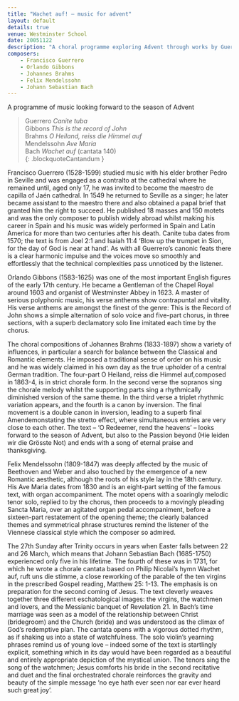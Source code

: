 ```yaml
---
title: "Wachet auf! – music for advent"
layout: default
details: true
venue: Westminster School
date: 20051122
description: "A choral programme exploring Advent through works by Guerrero, Gibbons, Brahms, Mendelssohn, and Bach, performed at Westminster School."
composers:
    - Francisco Guerrero
    - Orlando Gibbons
    - Johannes Brahms
    - Felix Mendelssohn
    - Johann Sebastian Bach
---
```

A programme of music looking forward to the season of Advent

> Guerrero *Canite tuba*  
> Gibbons *This is the record of John*  
> Brahms *O Heiland, reiss die Himmel auf*  
> Mendelssohn *Ave Maria*  
> Bach *Wachet auf* (cantata 140)  
{: .blockquoteCantandum }

Francisco Guerrero (1528-1599) studied music with his elder brother Pedro in Seville and was engaged as a contralto at the cathedral where he remained until, aged only 17, he was invited to become the maestro de capilla of Jaén cathedral.  In 1549 he returned to Seville as a singer; he later became assistant to the maestro there and also obtained a papal brief that granted him the right to succeed.  He published 18 masses and 150 motets and was the only composer to publish widely abroad whilst making his career in Spain and his music was widely performed in Spain and Latin America for more than two centuries after his death.  Canite tuba dates from 1570; the text is from Joel 2:1 and Isaiah 11:4 ‘Blow up the trumpet in Sion, for the day of God is near at hand’.  As with all Guerrero’s canonic feats there is a clear harmonic impulse and the voices move so smoothly and effortlessly that the technical complexities pass unnoticed by the listener.

Orlando Gibbons (1583-1625) was one of the most important English figures of the early 17th century.  He became a Gentleman of the Chapel Royal around 1603 and organist of Westminster Abbey in 1623.  A master of serious polyphonic music, his verse anthems show contrapuntal and vitality.  His verse anthems are amongst the finest of the genre: This is the Record of John shows a simple alternation of solo voice and five-part chorus, in three sections, with a superb declamatory solo line imitated each time by the chorus.

The choral compositions of Johannes Brahms (1833-1897) show a variety of influences, in particular a search for balance between the Classical and Romantic elements.  He imposed a traditional sense of order on his music and he was widely claimed in his own day as the true upholder of a central German tradition.  The four-part O Heiland, reiss die Himmel auf,composed in 1863-4, is in strict chorale form.  In the second verse the sopranos sing the chorale melody whilst the supporting parts sing a rhythmically diminished version of the same theme.  In the third verse a triplet rhythmic variation appears, and the fourth is a canon by inversion.  The final movement is a double canon in inversion, leading to a superb final Amendemonstating the stretto effect, where simultaneous entries are very close to each other.  The text – ‘O Redeemer, rend the heavens’ – looks forward to the season of Advent, but also to the Passion beyond (Hie leiden wir die Grösste Not) and ends with a song of eternal praise and thanksgiving.

Felix Mendelssohn (1809-1847) was deeply affected by the music of Beethoven and Weber and also touched by the emergence of a new Romantic aesthetic, although the roots of his style lay in the 18th century.  His Ave Maria dates from 1830 and is an eight-part setting of the famous text, with organ accompaniment.  The motet opens with a soaringly melodic tenor solo, replied to by the chorus, then proceeds to a movingly pleading Sancta Maria, over an agitated organ pedal accompaniment, before a sixteen-part restatement of the opening theme; the clearly balanced themes and symmetrical phrase structures remind the listener of the Viennese classical style which the composer so admired.

The 27th Sunday after Trinity occurs in years when Easter falls between 22 and 26 March, which means that Johann Sebastian Bach (1685-1750) experienced only five in his lifetime.  The fourth of these was in 1731, for which he wrote a chorale cantata based on Philip Nicolai’s hymn Wachet auf, ruft uns die stimme, a close reworking of the parable of the ten virgins in the prescribed Gospel reading, Matthew 25: 1-13.  The emphasis is on preparation for the second coming of Jesus.  The text cleverly weaves together three different eschatological images: the virgins, the watchmen and lovers, and the Messianic banquet of Revelation 21.  In Bach’s time marriage was seen as a model of the relationship between Christ (bridegroom) and the Church (bride) and was understood as the climax of God’s redemptive plan. The cantata opens with a vigorous dotted rhythm, as if shaking us into a state of watchfulness.  The solo violin’s yearning phrases remind us of young love – indeed some of the text is startlingly explicit, something which in its day would have been regarded as a beautiful and entirely appropriate depiction of the mystical union.  The tenors sing the song of the watchmen; Jesus comforts his bride in the second recitative and duet and the final orchestrated chorale reinforces the gravity and beauty of the simple message ‘no eye hath ever seen nor ear ever heard such great joy’.